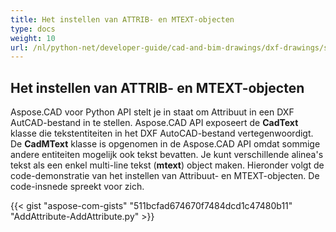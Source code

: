 ```yaml
---
title: Het instellen van ATTRIB- en MTEXT-objecten
type: docs
weight: 10
url: /nl/python-net/developer-guide/cad-and-bim-drawings/dxf-drawings/setting-attrib-and-mtext-objects/
---
```


## **Het instellen van ATTRIB- en MTEXT-objecten**
Aspose.CAD voor Python API stelt je in staat om Attribuut in een DXF AutCAD-bestand in te stellen. Aspose.CAD API exposeert de **CadText** klasse die tekstentiteiten in het DXF AutoCAD-bestand vertegenwoordigt. De **CadMText** klasse is opgenomen in de Aspose.CAD API omdat sommige andere entiteiten mogelijk ook tekst bevatten. Je kunt verschillende alinea's tekst als een enkel multi-line tekst (**mtext**) object maken. Hieronder volgt de code-demonstratie van het instellen van Attribuut- en MTEXT-objecten. De code-insnede spreekt voor zich.

{{< gist "aspose-com-gists" "511bcfad674670f7484dcd1c47480b11" "AddAttribute-AddAttribute.py" >}}
